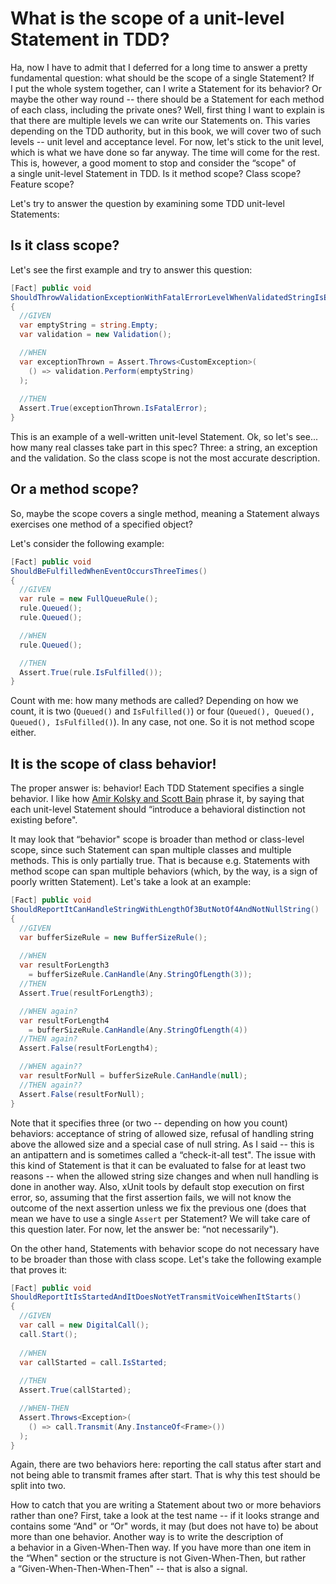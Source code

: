 What is the scope of a unit-level Statement in TDD?
===================================================

Ha, now I have to admit that I deferred for a long time to answer a pretty fundamental question: what should be the scope of a single Statement? If I put the whole system together, can I write a Statement for its behavior? Or maybe the other way round -- there should be a Statement for each method of each class, including the private ones? Well, first thing I want to explain is that there are multiple levels we can write our Statements on. This varies depending on the TDD authority, but in this book, we will cover two of such levels -- unit level and acceptance level. For now, let's stick to the unit level, which is what we have done so far anyway. The time will come for the rest. This is, however, a good moment to stop and consider the “scope" of a single unit-level Statement in TDD. Is it method scope? Class scope? Feature scope?

Let's try to answer the question by examining some TDD unit-level Statements:

Is it class scope? 
------------------

Let's see the first example and try to answer this question:

```csharp
[Fact] public void
ShouldThrowValidationExceptionWithFatalErrorLevelWhenValidatedStringIsEmpty()
{
  //GIVEN
  var emptyString = string.Empty;
  var validation = new Validation();

  //WHEN
  var exceptionThrown = Assert.Throws<CustomException>(
    () => validation.Perform(emptyString) 
  );
  
  //THEN
  Assert.True(exceptionThrown.IsFatalError);
}
```

This is an example of a well-written unit-level Statement. Ok, so let's see... how many real classes take part in this spec? Three: a string, an exception and the validation. So the class scope is not the most accurate description.

Or a method scope?
------------------

So, maybe the scope covers a single method, meaning a Statement always exercises one method of a specified object?

Let's consider the following example:

```csharp
[Fact] public void 
ShouldBeFulfilledWhenEventOccursThreeTimes()
{
  //GIVEN
  var rule = new FullQueueRule();
  rule.Queued();
  rule.Queued();

  //WHEN
  rule.Queued();

  //THEN
  Assert.True(rule.IsFulfilled());
}
```

Count with me: how many methods are called? Depending on how we count, it is two (`Queued()` and `IsFulfilled()`) or four (`Queued(), Queued(), Queued(), IsFulfilled()`). In any case, not one. So it is not method scope either.

It is the scope of class behavior!
----------------------------------

The proper answer is: behavior! Each TDD Statement specifies a single behavior. I like how [Amir Kolsky and Scott Bain](http://www.sustainabletdd.com/) phrase it, by saying that each unit-level Statement should “introduce a behavioral distinction not existing before".

It may look that “behavior" scope is broader than method or class-level scope, since such Statement can span multiple classes and multiple methods. This is only partially true. That is because e.g. Statements with method scope can span multiple behaviors (which, by the way, is a sign of poorly written Statement). Let's take a look at an example:

```csharp
[Fact] public void 
ShouldReportItCanHandleStringWithLengthOf3ButNotOf4AndNotNullString()
{
  //GIVEN
  var bufferSizeRule = new BufferSizeRule();
  
  //WHEN
  var resultForLength3 
    = bufferSizeRule.CanHandle(Any.StringOfLength(3));
  //THEN
  Assert.True(resultForLength3);

  //WHEN again?
  var resultForLength4 
    = bufferSizeRule.CanHandle(Any.StringOfLength(4))
  //THEN again?
  Assert.False(resultForLength4);

  //WHEN again??
  var resultForNull = bufferSizeRule.CanHandle(null);
  //THEN again??
  Assert.False(resultForNull);
}
```

Note that it specifies three (or two -- depending on how you count) behaviors: acceptance of string of allowed size, refusal of handling string above the allowed size and a special case of null string. As I said -- this is an antipattern and is sometimes called a “check-it-all test". The issue with this kind of Statement is that it can be evaluated to false for at least two reasons -- when the allowed string size changes and when null handling is done in another way. Also, xUnit tools by default stop execution on first error, so, assuming that the first assertion fails, we will not know the outcome of the next assertion unless we fix the previous one (does that mean we have to use a single `Assert` per Statement? We will take care of this question later. For now, let the answer be: “not necessarily").

On the other hand, Statements with behavior scope do not necessary have to be broader than those with class scope. Let's take the following example that proves it:

```csharp
[Fact] public void
ShouldReportItIsStartedAndItDoesNotYetTransmitVoiceWhenItStarts()
{
  //GIVEN
  var call = new DigitalCall();
  call.Start();
 
  //WHEN
  var callStarted = call.IsStarted;
  
  //THEN
  Assert.True(callStarted);

  //WHEN-THEN
  Assert.Throws<Exception>(
    () => call.Transmit(Any.InstanceOf<Frame>())
  );
}
```

Again, there are two behaviors here: reporting the call status after start and not being able to transmit frames after start. That is why this test should be split into two.

How to catch that you are writing a Statement about two or more behaviors rather than one? First, take a look at the test name -- if it looks strange and contains some “And" or “Or" words, it may (but does not have to) be about more than one behavior. Another way is to write the description of a behavior in a Given-When-Then way. If you have more than one item in the “When" section or the structure is not Given-When-Then, but rather a “Given-When-Then-When-Then" -- that is also a signal.
